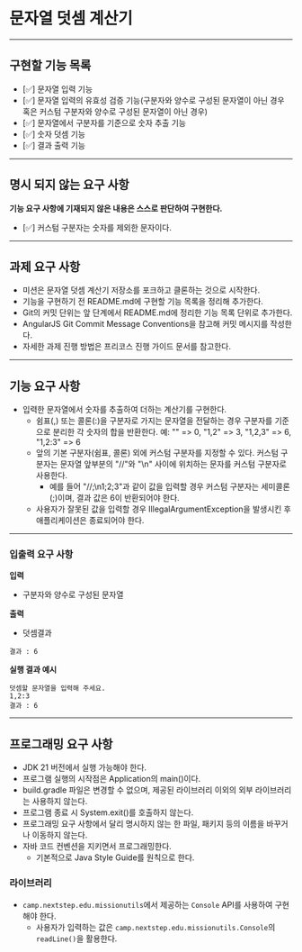 # 문자열 덧셈 계산기

---

## 구현할 기능 목록

- [✅] 문자열 입력 기능
- [✅] 문자열 입력의 유효성 검증 기능(구분자와 양수로 구성된 문자열이 아닌 경우 혹은 커스텀 구분자와 양수로 구성된 문자열이 아닌 경우)
- [✅] 문자열에서 구분자를 기준으로 숫자 추출 기능
- [✅] 숫자 덧셈 기능
- [✅] 결과 출력 기능

---

## 명시 되지 않는 요구 사항

**기능 요구 사항에 기재되지 않은 내용은 스스로 판단하여 구현한다.**

- [✅] 커스텀 구분자는 숫자를 제외한 문자이다.

---

## 과제 요구 사항

* 미션은 문자열 덧셈 계산기 저장소를 포크하고 클론하는 것으로 시작한다.
* 기능을 구현하기 전 README.md에 구현할 기능 목록을 정리해 추가한다.
* Git의 커밋 단위는 앞 단계에서 README.md에 정리한 기능 목록 단위로 추가한다.
* AngularJS Git Commit Message Conventions을 참고해 커밋 메시지를 작성한다.
* 자세한 과제 진행 방법은 프리코스 진행 가이드 문서를 참고한다.

---

## 기능 요구 사항

* 입력한 문자열에서 숫자를 추출하여 더하는 계산기를 구현한다.
    * 쉼표(,) 또는 콜론(:)을 구분자로 가지는 문자열을 전달하는 경우 구분자를 기준으로 분리한 각 숫자의 합을 반환한다.
      예: "" => 0, "1,2" => 3, "1,2,3" => 6, "1,2:3" => 6
    * 앞의 기본 구분자(쉼표, 콜론) 외에 커스텀 구분자를 지정할 수 있다. 커스텀 구분자는 문자열 앞부분의 "//"와 "\n" 사이에 위치하는 문자를 커스텀 구분자로 사용한다.
        * 예를 들어 "//;\n1;2;3"과 같이 값을 입력할 경우 커스텀 구분자는 세미콜론(;)이며, 결과 값은 6이 반환되어야 한다.
    * 사용자가 잘못된 값을 입력할 경우 IllegalArgumentException을 발생시킨 후 애플리케이션은 종료되어야 한다.

--- 

### 입출력 요구 사항

**입력**

* 구분자와 양수로 구성된 문자열

**출력**

* 덧셈결과

```　
결과 : 6
```

**실행 결과 예시**

```
덧셈할 문자열을 입력해 주세요.
1,2:3
결과 : 6
```

---

## 프로그래밍 요구 사항

* JDK 21 버전에서 실행 가능해야 한다.
* 프로그램 실행의 시작점은 Application의 main()이다.
* build.gradle 파일은 변경할 수 없으며, 제공된 라이브러리 이외의 외부 라이브러리는 사용하지 않는다.
* 프로그램 종료 시 System.exit()를 호출하지 않는다.
* 프로그래밍 요구 사항에서 달리 명시하지 않는 한 파일, 패키지 등의 이름을 바꾸거나 이동하지 않는다.
* 자바 코드 컨벤션을 지키면서 프로그래밍한다.
    * 기본적으로 Java Style Guide를 원칙으로 한다.

### 라이브러리

* `camp.nextstep.edu.missionutils`에서 제공하는 `Console` API를 사용하여 구현해야 한다.
    * 사용자가 입력하는 값은 `camp.nextstep.edu.missionutils.Console`의 `readLine()`을 활용한다.

